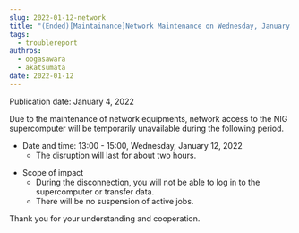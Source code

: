 ```yaml
---
slug: 2022-01-12-network
title: "(Ended)[Maintainance]Network Maintenance on Wednesday, January 12, 2022"
tags:
  - troublereport
authros:
  - oogasawara
  - akatsumata
date: 2022-01-12
---
```


Publication date: January 4, 2022

Due to the maintenance of network equipments, network access to the NIG supercomputer will be temporarily unavailable during the following period.

    
<ul>
    <li>Date and time: 13:00 - 15:00, Wednesday, January 12, 2022
     <ul>
      <li>The disruption will last for about two hours.</li>
    </ul>
    </li>
</ul>

<ul>
    <li>Scope of impact
        <ul>
        <li>During the disconnection, you will not be able to log in to the supercomputer or transfer data.</li>
        <li>There will be no suspension of active jobs.</li>
        </ul>
    </li>
</ul>

Thank you for your understanding and cooperation.
